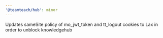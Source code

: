 ```yaml
---
'@teamteach/hub': minor
---
```


Updates sameSite policy of mo_jwt_token and tt_logout cookies to Lax in order to unblock knowledgehub
